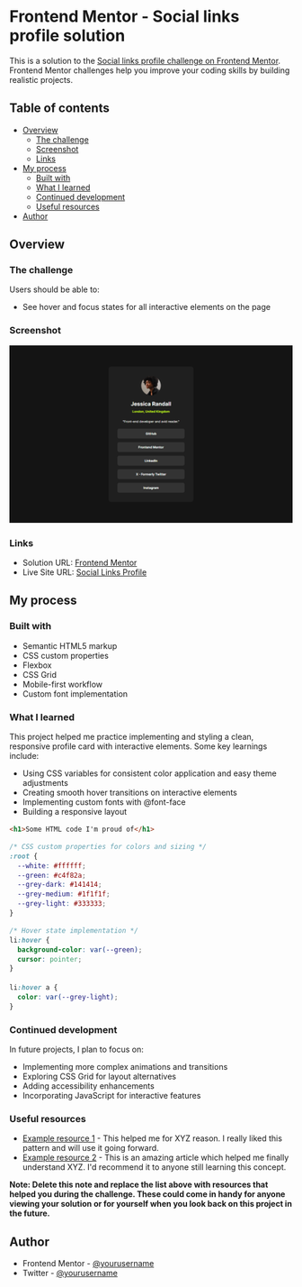 # Frontend Mentor - Social links profile solution

This is a solution to the [Social links profile challenge on Frontend Mentor](https://www.frontendmentor.io/challenges/social-links-profile-UG32l9m6dQ). Frontend Mentor challenges help you improve your coding skills by building realistic projects.

## Table of contents

- [Overview](#overview)
  - [The challenge](#the-challenge)
  - [Screenshot](#screenshot)
  - [Links](#links)
- [My process](#my-process)
  - [Built with](#built-with)
  - [What I learned](#what-i-learned)
  - [Continued development](#continued-development)
  - [Useful resources](#useful-resources)
- [Author](#author)

## Overview

### The challenge

Users should be able to:

- See hover and focus states for all interactive elements on the page

### Screenshot

![](./social_links_profile.png)

### Links

- Solution URL: [Frontend Mentor](https://www.frontendmentor.io/solutions/social-links-profile-SDvKt4zhQP)
- Live Site URL: [Social Links Profile](https://kevin-social-links-profile.netlify.app/)

## My process

### Built with

- Semantic HTML5 markup
- CSS custom properties
- Flexbox
- CSS Grid
- Mobile-first workflow
- Custom font implementation

### What I learned

This project helped me practice implementing and styling a clean, responsive profile card with interactive elements. Some key learnings include:

- Using CSS variables for consistent color application and easy theme adjustments
- Creating smooth hover transitions on interactive elements
- Implementing custom fonts with @font-face
- Building a responsive layout

```html
<h1>Some HTML code I'm proud of</h1>
```

```css
/* CSS custom properties for colors and sizing */
:root {
  --white: #ffffff;
  --green: #c4f82a;
  --grey-dark: #141414;
  --grey-medium: #1f1f1f;
  --grey-light: #333333;
}
```

```css
/* Hover state implementation */
li:hover {
  background-color: var(--green);
  cursor: pointer;
}

li:hover a {
  color: var(--grey-light);
}
```

### Continued development

In future projects, I plan to focus on:

- Implementing more complex animations and transitions
- Exploring CSS Grid for layout alternatives
- Adding accessibility enhancements
- Incorporating JavaScript for interactive features

### Useful resources

- [Example resource 1](https://www.example.com) - This helped me for XYZ reason. I really liked this pattern and will use it going forward.
- [Example resource 2](https://www.example.com) - This is an amazing article which helped me finally understand XYZ. I'd recommend it to anyone still learning this concept.

**Note: Delete this note and replace the list above with resources that helped you during the challenge. These could come in handy for anyone viewing your solution or for yourself when you look back on this project in the future.**

## Author

- Frontend Mentor - [@yourusername](https://www.frontendmentor.io/profile/kevinematic)
- Twitter - [@yourusername](https://www.twitter.com/kevinematic)
